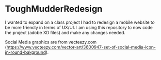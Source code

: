 # ToughMudderRedesign

I wanted to expand on a class project I had to redesign a mobile website to be more friendly in terms of UX/UI. I am using this repository to now code the project (adobe XD files) and make any changes needed.

Social Media graphics are from vecteezy.com (https://www.vecteezy.com/vector-art/3600947-set-of-social-media-icon-in-round-bakground).
